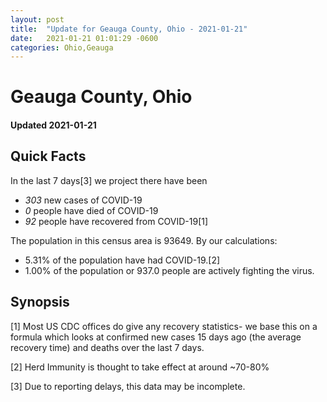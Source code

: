 ```yaml
---
layout: post
title:  "Update for Geauga County, Ohio - 2021-01-21"
date:   2021-01-21 01:01:29 -0600
categories: Ohio,Geauga
---
```


# Geauga County, Ohio
#### Updated 2021-01-21

## Quick Facts

In the last 7 days[3] we project there have been
- *303* new cases of COVID-19
- *0* people have died of COVID-19
- *92* people have recovered from COVID-19[1]

The population in this census area is 93649. By our calculations:
- 5.31% of the population have had COVID-19.[2]
- 1.00% of the population or 937.0 people are actively fighting the virus.

## Synopsis




[1] Most US CDC offices do give any recovery statistics- we base this on a formula which looks at confirmed new cases
15 days ago (the average recovery time) and deaths over the last 7 days.

[2] Herd Immunity is thought to take effect at around ~70-80%

[3] Due to reporting delays, this data may be incomplete.
 
    